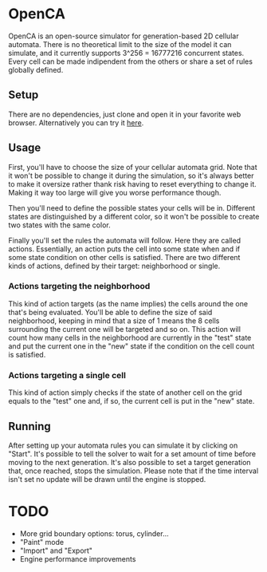 # OpenCA

OpenCA is an open-source simulator for generation-based 2D cellular automata.
There is no theoretical limit to the size of the model it can simulate, and it currently supports 3^256 = 16777216 concurrent states. Every cell can be made indipendent from the others or share a set of rules globally defined.

## Setup

There are no dependencies, just clone and open it in your favorite web browser.
Alternatively you can try it [here](https://hbar-boi.github.io/OpenCA/).

## Usage

First, you'll have to choose the size of your cellular automata grid.
Note that it won't be possible to change it during the simulation, so it's always better to make it oversize rather thank risk having to reset everything to change it. Making it way too large will give you worse performance though.

Then you'll need to define the possible states your cells will be in. Different states are distinguished by a different color, so it won't be possible to create two states with the same color.

Finally you'll set the rules the automata will follow. Here they are called actions.
Essentially, an action puts the cell into some state when and if some state condition on other cells is satisfied.
There are two different kinds of actions, defined by their target: neighborhood or single.

### Actions targeting the neighborhood
This kind of action targets (as the name implies) the cells around the one that's being evaluated.
You'll be able to define the size of said neighborhood, keeping in mind that a size of 1 means the 8 cells surrounding the current one will be targeted and so on.
This action will count how many cells in the neighborhood are currently in the "test" state and put the current one in the "new" state if the condition on the cell count is satisfied.

### Actions targeting a single cell
This kind of action simply checks if the state of another cell on the grid equals to the "test" one and, if so, the current cell is put in the "new" state.

## Running

After setting up your automata rules you can simulate it by clicking on "Start". It's possible to tell the solver to wait for a set amount of time before moving to the next generation. It's also possible to set a target generation that, once reached, stops the simulation. Please note that if the time interval isn't set no update will be drawn until the engine is stopped.

# TODO
- More grid boundary options: torus, cylinder...
- "Paint" mode
- "Import" and "Export"
- Engine performance improvements
